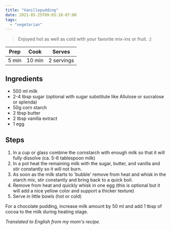 ```yaml
---
title: "Vanillepudding"
date: 2021-05-25T09:03:18-07:00
tags:
  - "vegetarian"
---
```


> Enjoyed hot as well as cold with your favorite mix-ins or fruit. :)



| Prep   | Cook | Serves |
| :----: | :----: | :----: |
| 5 min | 10 min | 2 servings |

## Ingredients

- 500 ml milk
- 2-4 tbsp sugar (optional with sugar substitute like Allulose or sucralose or splenda)
- 50g corn starch
- 2 tbsp butter
- 2 tbsp vanilla extract
- 1 egg


## Steps

1. In a cup or glass combine the cornstarch with enough milk so that it will fully dissolve (ca. 5-6 tablespoon milk)
2. In a pot heat the remaining milk with the sugar, butter, and vanilla and stir constantly so it will not burn.
3. As soon as the milk starts to 'bubble' remove from heat and whisk in the starch mix, stir constantly and bring back to a quick boil.
4. Remove from heat and quickly whisk in one egg (this is optional but it will add a nice yellow color and support a thicker texture)
5. Serve in little bowls (hot or cold)

For a chocolate pudding, increase milk amount by 50 ml and add 1 tbsp of cocoa to the milk during heating stage.


_Translated to English from my mom's recipe._
